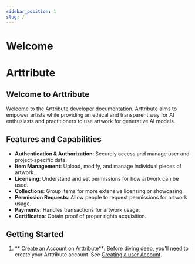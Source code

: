 ```yaml
---
sidebar_position: 1
slug: /
---
```


# Welcome

<div class="box">
    <div class="grid-container">
        <h1 class="title">Arttribute</h1>
    </div>
</div>

## Welcome to Arttribute

Welcome to the Arttribute developer documentation. Arttribute aims to empower artists while providing an ethical and transparent way for AI enthusiasts and practitioners to use artwork for generative AI models.

## Features and Capabilities

- **Authentication & Authorization**: Securely access and manage user and project-specific data.
- **Item Management**: Upload, modify, and manage individual pieces of artwork.
- **Licensing**: Understand and set permissions for how artwork can be used.
- **Collections**: Group items for more extensive licensing or showcasing.
- **Permission Requests**: Allow people to request permissions for artwork usage.
- **Payments**: Handles transactions for artwork usage.
- **Certificates**: Obtain proof of proper rights acquisition.

## Getting Started

1. ** Create an Account on Arttribute**: Before diving deep, you'll need to create your Arttribute account. See [Creating a user Account](./create-user).
